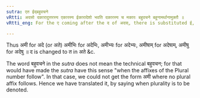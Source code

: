 ```yaml
---
sutra: एत ईद्बहुवचने
vRtti: अदसो दकारादुत्तरस्य एकारस्य ईकारादेशो भवति दकारस्य च मकारः बहुवचने बहूनामर्थानामुक्तौ ॥
vRtti_eng: For the ए coming after the द of अदस्, there is substituted ई, and द् is changed to म्, when plurality is to be expressed.

---
```

Thus अमी for अदे (or अते) अमीभिः for अदेभिः, अमीभ्यः for अदेभ्यः, अमीषाम् for अदेषाम्, अमीषु for अदेषु ॥ द is changed to त in अते &c.

The word बहुवचने in the _sutra_ does not mean the technical बहुवचन; for that would have made the _sutra_ have this sense "when the affixes of the Plural number follow". In that case, we could not get the form अमी where no plural affix follows. Hence we have translated it, by saying when plurality is to be denoted.